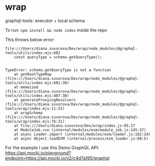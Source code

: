 # wrap
graphql-tools: executor + local schema

To run: `npm install && node index` inside the repo

This throws below error:

```
file:///Users/diana.suvorova/Dev/wrap/node_modules/@graphql-tools/utils/index.mjs:681
    const queryType = schema.getQueryType();
                             ^

TypeError: schema.getQueryType is not a function
    at getRootTypeMap (file:///Users/diana.suvorova/Dev/wrap/node_modules/@graphql-tools/utils/index.mjs:681:30)
    at memoized (file:///Users/diana.suvorova/Dev/wrap/node_modules/@graphql-tools/utils/index.mjs:487:30)
    at generateProxyingResolvers (file:///Users/diana.suvorova/Dev/wrap/node_modules/@graphql-tools/wrap/index.mjs:11:25)
    at wrapSchema (file:///Users/diana.suvorova/Dev/wrap/node_modules/@graphql-tools/wrap/index.mjs:76:31)
    at file:///Users/diana.suvorova/Dev/wrap/index.js:85:17
    at ModuleJob.run (internal/modules/esm/module_job.js:145:37)
    at async Loader.import (internal/modules/esm/loader.js:182:24)
    at async Object.loadESM (internal/process/esm_loader.js:68:5)
 ```
 
For the example I use this Demo GraphQL API: https://api.mocki.io/playground?endpoint=https://api.mocki.io/v2/c4d7a195/graphql
